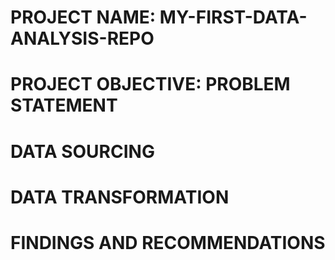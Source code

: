 # PROJECT NAME: MY-FIRST-DATA-ANALYSIS-REPO


# PROJECT OBJECTIVE: PROBLEM STATEMENT




# DATA SOURCING




# DATA TRANSFORMATION




# FINDINGS AND RECOMMENDATIONS

